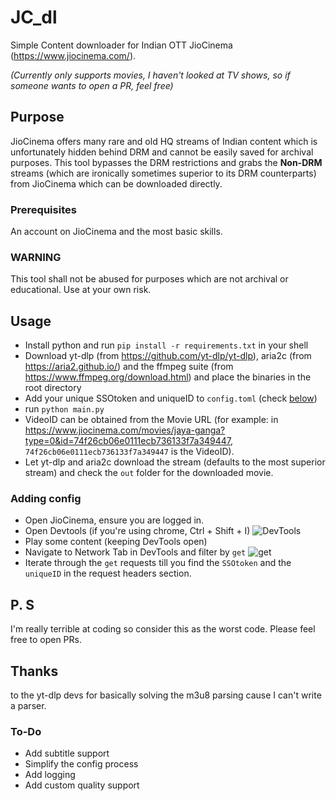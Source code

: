 # JC_dl
Simple Content downloader for Indian OTT JioCinema (https://www.jiocinema.com/).

*(Currently only supports movies, I haven't looked at TV shows, so if someone wants to open a PR, feel free)*

## Purpose
JioCinema offers many rare and old HQ streams of Indian content which is unfortunately hidden behind DRM and cannot be easily saved for archival purposes. This tool bypasses the DRM restrictions and grabs the **Non-DRM** streams (which are ironically sometimes superior to its DRM counterparts) from JioCinema which can be downloaded directly.

### Prerequisites
An account on JioCinema and the most basic skills.

### WARNING
This tool shall not be abused for purposes which are not archival or educational. Use at your own risk.

## Usage
* Install python and run `pip install -r requirements.txt` in your shell
* Download yt-dlp (from https://github.com/yt-dlp/yt-dlp), aria2c (from https://aria2.github.io/) and the ffmpeg suite (from https://www.ffmpeg.org/download.html) and place the binaries in the root directory
* Add your unique SSOtoken and uniqueID to `config.toml` (check [below](https://github.com/astravaganza/JC_dl#adding-config))
* run `python main.py`
* VideoID can be obtained from the Movie URL (for example: in https://www.jiocinema.com/movies/jaya-ganga?type=0&id=74f26cb06e0111ecb736133f7a349447, `74f26cb06e0111ecb736133f7a349447` is the VideoID). 
* Let yt-dlp and aria2c download the stream (defaults to the most superior stream) and check the `out` folder for the downloaded movie.

### Adding config
* Open JioCinema, ensure you are logged in. 
* Open Devtools (if you're using chrome, Ctrl + Shift + I) 
![DevTools](https://i.ibb.co/rpQhbF7/image.png)
* Play some content (keeping DevTools open)
* Navigate to Network Tab in DevTools and filter by `get`
![get](https://i.ibb.co/gd2pSj5/image.png)
* Iterate through the `get` requests till you find the `SSOtoken` and the `uniqueID` in the request headers section. 

## P. S
I'm really terrible at coding so consider this as the worst code. Please feel free to open PRs.

## Thanks
to the yt-dlp devs for basically solving the m3u8 parsing cause I can't write a parser.

### To-Do
* Add subtitle support
* Simplify the config process
* Add logging
* Add custom quality support
